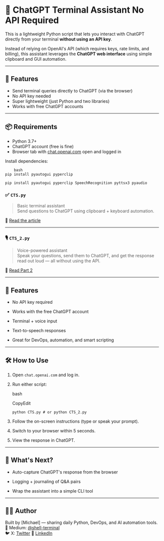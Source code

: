 # 🧠 ChatGPT Terminal Assistant No API Required

This is a lightweight Python script that lets you interact with ChatGPT directly from your terminal **without using an API key**.

Instead of relying on OpenAI's API (which requires keys, rate limits, and billing), this assistant leverages the **ChatGPT web interface** using simple clipboard and GUI automation.

---


## 🚀 Features

- Send terminal queries directly to ChatGPT (via the browser)
- No API key needed
- Super lightweight (just Python and two libraries)
- Works with free ChatGPT accounts

---


## 📦 Requirements

- Python 3.7+
- ChatGPT account (free is fine)
- Browser tab with [chat.openai.com](https://chat.openai.com) open and logged in

Install dependencies:

```
    bash
pip install pyautogui pyperclip

pip install pyautogui pyperclip SpeechRecognition pyttsx3 pyaudio
```


### ✅ `CTS.py`

> Basic terminal assistant  
> Send questions to ChatGPT using clipboard + keyboard automation.

📰 [Read the article](https://medium.com/python-in-plain-english/build-a-chatgpt-terminal-assistant-with-python-no-api-required-e52b91953d38)

---

### 🎙️ `CTS_2.py`

> Voice-powered assistant  
> Speak your questions, send them to ChatGPT, and get the response read out loud — all without using the API.

📰 [Read Part 2](https://medium.com/@shell-terminal/%EF%B8%8F-turn-chatgpt-into-a-voice-activated-cli-assistant-no-api-required-4f12a15ebf7e)

---

## 🧠 Features

- No API key required
    
- Works with the free ChatGPT account
    
- Terminal + voice input
    
- Text-to-speech responses
    
- Great for DevOps, automation, and smart scripting
    

---

## 🛠️ How to Use

1. Open `chat.openai.com` and log in.
    
2. Run either script:
    
    bash
    
    CopyEdit
    
    `python CTS.py # or python CTS_2.py`
    
3. Follow the on-screen instructions (type or speak your prompt).
    
4. Switch to your browser within 5 seconds.
    
5. View the response in ChatGPT.
    

---

## 🧩 What's Next?

- Auto-capture ChatGPT's response from the browser
    
- Logging + journaling of Q&A pairs
    
- Wrap the assistant into a simple CLI tool
    

---

## 🧑‍💻 Author

Built by [Michael] — sharing daily Python, DevOps, and AI automation tools.  
📰 Medium: [@shell-terminal](https://medium.com/@shell-terminal)  
🐦 X: [Twitter](@michaeldev0ps)
🔗 [LinkedIn](https://www.linkedin.com/in/michaeldev0ps/)
